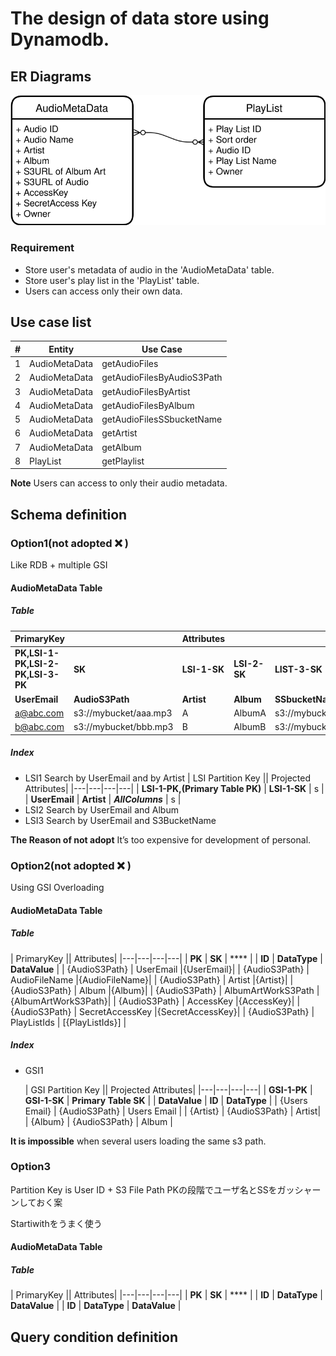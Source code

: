 # The design of data store using Dynamodb.

## ER Diagrams

![ER](./ER-diagrams.drawio.svg)

### Requirement
- Store user's metadata of audio in the 'AudioMetaData' table.
- Store user's play list in the 'PlayList' table.
- Users can access only their own data.

## Use case list
| #   | Entity        | Use Case     |
| --- | ------------- | ------------ |
| 1   | AudioMetaData | getAudioFiles |
| 2   | AudioMetaData | getAudioFilesByAudioS3Path |
| 3   | AudioMetaData | getAudioFilesByArtist |
| 4   | AudioMetaData | getAudioFilesByAlbum |
| 5   | AudioMetaData | getAudioFilesSSbucketName |
| 6   | AudioMetaData | getArtist |
| 7   | AudioMetaData | getAlbum |
| 8   | PlayList | getPlaylist |

**Note**
Users can access to only their audio metadata.

## Schema definition
### Option1(not adopted ❌ )
Like RDB + multiple GSI
#### AudioMetaData Table
##### Table
| PrimaryKey || Attributes|||||||
|---|---|---|---|---|---|---|---|---|
| **PK,LSI-1-PK,LSI-2-PK,LSI-3-PK** | **SK** | **LSI-1-SK** | **LSI-2-SK** | **LIST-3-SK** | -| -|- | -|
| **UserEmail** | **AudioS3Path** | **Artist** | **Album** | **SSbucketName** | **AlbumArtWorkS3Path** | **AudioFileName** | **AccessKey** | **SecretAccessKey** |
| a@abc.com | s3://mybucket/aaa.mp3 | A | AlbumA | s3://mybucket/aaa.png | aaa | mybucket | AIJIJIGRXXX | jiAJFIadfgji|
| b@abc.com | s3://mybucket/bbb.mp3 | B | AlbumB | s3://mybucket/bbb.png | bbb | mybucket | AIJIJIGRYYY | yamARsdfagrea

##### Index
- LSI1
  Search by UserEmail and by Artist
    | LSI Partition Key || Projected Attributes|
    |---|---|---|---|
    | **LSI-1-PK,(Primary Table PK)** | **LSI-1-SK** | s | 
    | **UserEmail** | **Artist** | ***AllColumns*** | s |
- LSI2
  Search by UserEmail and Album
- LSI3
  Search by UserEmail and S3BucketName

**The Reason of not adopt**
It’s too expensive for development of personal.

### Option2(not adopted ❌ )
Using GSI Overloading
#### AudioMetaData Table
##### Table
| PrimaryKey || Attributes|
|---|---|---|---|
| **PK** | **SK** | **** | 
| **ID** | **DataType** | **DataValue** |
| {AudioS3Path} | UserEmail |{UserEmail}|
| {AudioS3Path} | AudioFileName |{AudioFileName}|
| {AudioS3Path} | Artist |{Artist}|
| {AudioS3Path} | Album |{Album}|
| {AudioS3Path} | AlbumArtWorkS3Path |{AlbumArtWorkS3Path}|
| {AudioS3Path} | AccessKey |{AccessKey}|
| {AudioS3Path} | SecretAccessKey |{SecretAccessKey}|
| {AudioS3Path} | PlayListIds | [{PlayListIds}] |

##### Index
- GSI1

    | GSI Partition Key || Projected Attributes|
    |---|---|---|---|
    | **GSI-1-PK** | **GSI-1-SK** | **Primary Table SK** | 
    | **DataValue** | **ID** | **DataType** |
    | {Users Email} | {AudioS3Path} | Users Email |
    | {Artist} | {AudioS3Path} | Artist|
    | {Album} | {AudioS3Path} | Album |


**It is impossible** when several users loading the same s3 path.


### Option3
Partition Key is User ID + S3 File Path
PKの段階でユーザ名とSSをガッシャーンしておく案

Startiwithをうまく使う

#### AudioMetaData Table
##### Table
| PrimaryKey || Attributes|
|---|---|---|---|
| **PK** | **SK** | **** | 
| **ID** | **DataType** | **DataValue** |
| **ID** | **DataType** | **DataValue** |


## Query condition definition